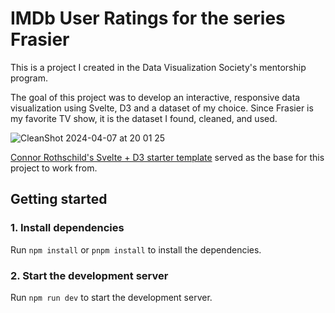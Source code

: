 # IMDb User Ratings for the series Frasier

This is a project I created in the Data Visualization Society's mentorship program.

The goal of this project was to develop an interactive, responsive data visualization using Svelte, D3 and a dataset of my choice. Since Frasier is my favorite TV show, it is the dataset I found, cleaned, and used.

![CleanShot 2024-04-07 at 20 01 25](https://github.com/allanwheeler/frasier-episode-ratings/assets/54455196/267aaa2f-1e90-4590-95bc-d8ee1cb9cc7e)

[Connor Rothschild's Svelte + D3 starter template](https://github.com/allanwheeler/svelte-visualization-template) served as the base for this project to work from. 

## Getting started

### 1. Install dependencies

Run `npm install` or `pnpm install` to install the dependencies.

### 2. Start the development server

Run `npm run dev` to start the development server.
